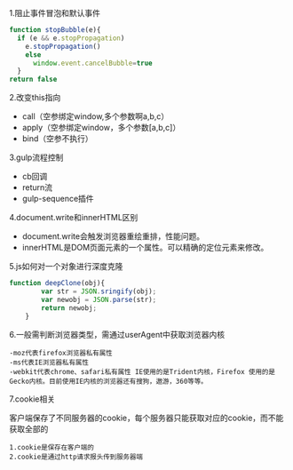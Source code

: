 1.阻止事件冒泡和默认事件

```javascript
function stopBubble(e){ 
  if (e && e.stopPropagation)
    e.stopPropagation()    
    else       
      window.event.cancelBubble=true
  }
return false
```

2.改变this指向

- call（空参绑定window,多个参数啊a,b,c）
- apply（空参绑定window，多个参数[a,b,c]）
- bind（空参不执行）

3.gulp流程控制

- cb回调
- return流
- gulp-sequence插件

4.document.write和innerHTML区别

- document.write会触发浏览器重绘重排，性能问题。
- innerHTML是DOM页面元素的一个属性。可以精确的定位元素来修改。

5.js如何对一个对象进行深度克隆

```javascript
function deepClone(obj){
        var str = JSON.sringify(obj);
        var newobj = JSON.parse(str);
        return newobj;
    }
```

6.一般需判断浏览器类型，需通过userAgent中获取浏览器内核

```
-moz代表firefox浏览器私有属性
-ms代表IE浏览器私有属性
-webkit代表chrome、safari私有属性 IE使用的是Trident内核，Firefox 使用的是Gecko内核。目前使用IE内核的浏览器还有搜狗，遨游，360等等。
```

7.cookie相关

客户端保存了不同服务器的cookie，每个服务器只能获取对应的cookie，而不能获取全部的

```
1.cookie是保存在客户端的
2.cookie是通过http请求报头传到服务器端
```